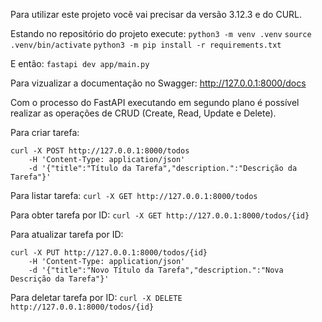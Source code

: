 Para utilizar este projeto você vai precisar da versão 3.12.3 e do CURL.

Estando no repositório do projeto execute:
```python3 -m venv .venv```
```source .venv/bin/activate```
```python3 -m pip install -r requirements.txt```

E então:
```fastapi dev app/main.py```

Para vizualizar a documentação no Swagger:
http://127.0.0.1:8000/docs

Com o processo do FastAPI executando em segundo plano é possível realizar as operações de CRUD (Create, Read, Update e Delete).

Para criar tarefa:
```
curl -X POST http://127.0.0.1:8000/todos
    -H 'Content-Type: application/json'
    -d '{"title":"Título da Tarefa","description.":"Descrição da Tarefa"}'
```

Para listar tarefa:
```curl -X GET http://127.0.0.1:8000/todos```

Para obter tarefa por ID:
```curl -X GET http://127.0.0.1:8000/todos/{id}```

Para atualizar tarefa por ID:
```
curl -X PUT http://127.0.0.1:8000/todos/{id}
    -H 'Content-Type: application/json'
    -d '{"title":"Novo Título da Tarefa","description.":"Nova Descrição da Tarefa"}'
```

Para deletar tarefa por ID:
```curl -X DELETE http://127.0.0.1:8000/todos/{id}```
